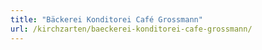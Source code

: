 ```yaml
---
title: "Bäckerei Konditorei Café Grossmann"
url: /kirchzarten/baeckerei-konditorei-cafe-grossmann/
---
```

